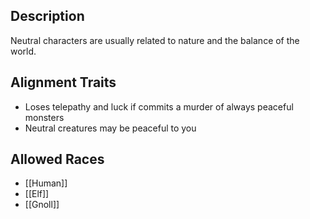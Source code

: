 ## Description
Neutral characters are usually related to nature and the balance of the world.

## Alignment Traits
- Loses telepathy and luck if commits a murder of always peaceful monsters
- Neutral creatures may be peaceful to you

## Allowed Races
- [[Human]]
- [[Elf]]
- [[Gnoll]]